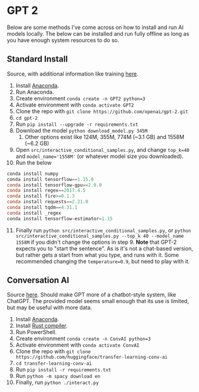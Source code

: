 # GPT 2

Below are some methods I've come across on how to install and run AI models locally. The below can be installed and run fully offline as long as you have enough system resources to do so.

## Standard Install

Source, with additional information like training [here](https://www.geekslop.com/technology-articles/computers-programming/2020/what-is-gpt-2-and-how-do-i-install-configure-and-use-it-to-take-over-the-world).

1. Install [Anaconda](https://docs.anaconda.com/anaconda/install/windows/).
2. Run Anaconda.
3. Create environment `conda create -n GPT2 python=3`
4. Activate environment with `conda activate GPT2`
5. Clone the repo with `git clone https://github.com/openai/gpt-2.git`
6. `cd gpt-2`
7. Run `pip install --upgrade -r requirements.txt`
8. Download the model `python download_model.py 345M`
	1. Other options exist like 124M, 355M, 774M (~3.1 GB) and 1558M (~6.2 GB)
9. Open `src/interactive_conditional_samples.py`, and change `top_k=40` and `model_name='1558M'` (or whatever model size you downloaded).
10. Run the below

```powershell
conda install numpy
conda install tensorflow==1.15.0
conda install tensorflow-gpu==2.0.0
conda install regex==2017.4.5
conda install fire>=0.1.3
conda install requests==2.21.0
conda install tqdm==4.31.1
conda install _regex
conda install tensorflow-estimator=1.15
```

11. Finally run `python src/interactive_conditional_samples.py`, or ``python src/interactive_conditional_samples.py --top_k 40 --model_name 1558M`` if you didn't change the options in step 9. **Note** that GPT-2 expects you to "start the sentence". As is it's not a chat-based version, but rather gets a start from what you type, and runs with it. Some recommended changing the `temperature=0.9`, but need to play with it.

## Conversation AI

Source [here](https://github.com/huggingface/transfer-learning-conv-ai). Should make GPT more of a chatbot-style system, like ChatGPT. The provided model seems small enough that its use is limited, but may be useful with more data.

1. Install [Anaconda](https://docs.anaconda.com/anaconda/install/windows/).
2. Install [Rust compiler](https://www.rust-lang.org/tools/install).
3. Run PowerShell.
4. Create environment `conda create -n ConvAI python=3`
5. Activate environment with `conda activate ConvAI`
6. Clone the repo with `git clone https://github.com/huggingface/transfer-learning-conv-ai`
7. `cd transfer-learning-conv-ai`
8. Run `pip install -r requirements.txt`
9. Run `python -m spacy download en`
10. Finally, run `python ./interact.py`